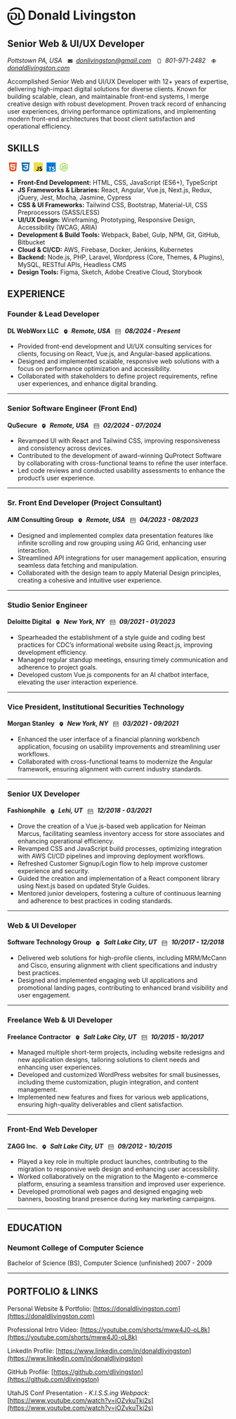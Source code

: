 # <img style="max-width: 40px; vertical-align: middle;" width="40" height="40" src="icons/DL-logo-black-trans.png" alt="DL Logo" /> Donald Livingston

## Senior Web & UI/UX Developer
_Pottstown PA, USA <img style="max-width: 12px; vertical-align: middle; margin: 0 0.25rem 0 0.5rem;" width="12" height="12" src="icons/email.svg" alt="Email: " /> donlivingston@gmail.com <img style="max-width: 12px; vertical-align: middle; margin: 0 0.25rem 0 0.5rem;" width="12" height="12" src="icons/phone.svg" alt="Phone: " /> 801-971-2482 <img style="max-width: 12px; vertical-align: middle; margin: 0 0.25rem 0 0.5rem;" width="12" height="12" src="icons/website.svg" alt="Website: " /> [donaldlivingston.com](https://donaldlivingston.com)_  

Accomplished Senior Web and UI/UX Developer with 12+ years of expertise, delivering high-impact digital solutions for diverse clients. Known for building scalable, clean, and maintainable front-end systems, I merge creative design with robust development. Proven track record of enhancing user experiences, driving performance optimizations, and implementing modern front-end architectures that boost client satisfaction and operational efficiency.  

## SKILLS

<div class="skills"><div class="icon-col">
<img style="max-width: 25px; vertical-align: middle;" width="25" height="25" src="icons/html.svg" alt="HTML" />
<img style="max-width: 25px; vertical-align: middle;" width="25" height="25" src="icons/css.svg" alt="CSS" />
<img style="max-width: 25px; vertical-align: middle;" width="25" height="25" src="icons/js.svg" alt="JavaScript" />
<img style="max-width: 25px; vertical-align: middle;" width="25" height="25" src="icons/ts.svg" alt="TypeScript" />
<img style="max-width: 25px; vertical-align: middle;" width="25" height="25" src="icons/nodejs.svg" alt="Node.js" />
</div><div class="skill-col">

* __Front-End Development:__ HTML, CSS, JavaScript (ES6+), TypeScript  
* __JS Frameworks & Libraries:__ React, Angular, Vue.js, Next.js, Redux, jQuery, Jest, Mocha, Jasmine, Cypress
* __CSS & UI Frameworks:__ Tailwind CSS, Bootstrap, Material-UI, CSS Preprocessors (SASS/LESS)  
* __UI/UX Design:__ Wireframing, Prototyping, Responsive Design, Accessibility (WCAG, ARIA)  
* __Development & Build Tools:__ Webpack, Babel, Gulp, NPM, Git, GitHub, Bitbucket    
* __Cloud & CI/CD:__ AWS, Firebase, Docker, Jenkins, Kubernetes
* __Backend:__ Node.js, PHP, Laravel, Wordpress (Core, Themes, & Plugins), MySQL, RESTful APIs, Headless CMS
* __Design Tools:__ Figma, Sketch, Adobe Creative Cloud, Storybook  

</div></div>

## EXPERIENCE  
<div class="experience">

### Founder & Lead Developer

#### DL WebWorx LLC <img style="max-width: 12px; vertical-align: middle; margin: 0 0.25rem  0 0.375rem" width="12" height="12" src="icons/location.svg" alt="Location: " /> _Remote, USA_ <img style="max-width: 12px; vertical-align: middle;  margin: 0 0.375rem 0 0.5rem" width="12" height="12" src="icons/calendar.svg" alt="Dates: " /> _08/2024 - Present_  

* Provided front-end development and UI/UX consulting services for clients, focusing on React, Vue.js, and Angular-based applications.
* Designed and implemented scalable, responsive web solutions with a focus on performance optimization and accessibility.
* Collaborated with stakeholders to define project requirements, refine user experiences, and enhance digital branding.

---

### Senior Software Engineer (Front End)

#### QuSecure <img style="max-width: 12px; vertical-align: middle; margin: 0 0.25rem  0 0.375rem" width="12" height="12" src="icons/location.svg" alt="Location: " /> _Remote, USA_ <img style="max-width: 12px; vertical-align: middle;  margin: 0 0.375rem 0 0.5rem" width="12" height="12" src="icons/calendar.svg" alt="Dates: " /> _02/2024 - 07/2024_  

* Revamped UI with React and Tailwind CSS, improving responsiveness and consistency across devices.
* Contributed to the development of award-winning QuProtect Software by collaborating with cross-functional teams to refine the user interface.
* Led code reviews and conducted usability assessments to enhance the product’s user experience.

---

### Sr. Front End Developer (Project Consultant)

#### AIM Consulting Group <img style="max-width: 12px; vertical-align: middle; margin: 0 0.25rem  0 0.375rem" width="12" height="12" src="icons/location.svg" alt="Location: " /> _Remote, USA_ <img style="max-width: 12px; vertical-align: middle;  margin: 0 0.375rem 0 0.5rem" width="12" height="12" src="icons/calendar.svg" alt="Dates: " /> _04/2023 - 08/2023_  

* Designed and implemented complex data presentation features like infinite scrolling and row grouping using AG Grid, enhancing user interaction.
* Streamlined API integrations for user management application, ensuring seamless data fetching and manipulation.
* Collaborated with the design team to apply Material Design principles, creating a cohesive and intuitive user experience.

---

### Studio Senior Engineer

#### Deloitte Digital <img style="max-width: 12px; vertical-align: middle; margin: 0 0.25rem  0 0.375rem" width="12" height="12" src="icons/location.svg" alt="Location: " />  _New York, NY_ <img style="max-width: 12px; vertical-align: middle;  margin: 0 0.375rem 0 0.5rem" width="12" height="12" src="icons/calendar.svg" alt="Dates: " /> _09/2021 - 01/2023_  

* Spearheaded the establishment of a style guide and coding best practices for CDC’s informational website using React.js, improving development efficiency.
* Managed regular standup meetings, ensuring timely communication and adherence to project goals.
* Developed custom Vue.js components for an AI chatbot interface, elevating the user interaction experience.

---
<!--BREAK-->

### Vice President, Institutional Securities Technology

#### Morgan Stanley <img style="max-width: 12px; vertical-align: middle; margin: 0 0.25rem  0 0.375rem" width="12" height="12" src="icons/location.svg" alt="Location: " />  _New York, NY_ <img style="max-width: 12px; vertical-align: middle;  margin: 0 0.375rem 0 0.5rem" width="12" height="12" src="icons/calendar.svg" alt="Dates: " /> _03/2021 - 09/2021_  

* Enhanced the user interface of a financial planning workbench application, focusing on usability improvements and streamlining user workflows.
* Collaborated with cross-functional teams to modernize the Angular framework, ensuring alignment with current industry standards.
<!-- * Conducted user testing and feedback sessions to refine UI components and improve overall user experience. -->

---

### Senior UX Developer

#### Fashionphile <img style="max-width: 12px; vertical-align: middle; margin: 0 0.25rem  0 0.375rem" width="12" height="12" src="icons/location.svg" alt="Location: " />  _Lehi, UT_ <img style="max-width: 12px; vertical-align: middle;  margin: 0 0.375rem 0 0.5rem" width="12" height="12" src="icons/calendar.svg" alt="Dates: " /> _12/2018 - 03/2021_  

* Drove the creation of a Vue.js-based web application for Neiman Marcus, facilitating seamless inventory access for store associates and enhancing operational efficiency.
* Revamped CSS and JavaScript build processes, optimizing integration with AWS CI/CD pipelines and improving deployment workflows.
* Refreshed Customer Signup/Login flow to help improve customer experience and security. 
* Guided the creation and implementation of a React component library using Next.js based on updated Style Guides.
* Mentored junior developers, fostering a culture of continuous learning and adherence to best practices in coding standards.

---

### Web & UI Developer

#### Software Technology Group <img style="max-width: 12px; vertical-align: middle; margin: 0 0.25rem  0 0.375rem" width="12" height="12" src="icons/location.svg" alt="Location: " />  _Salt Lake City, UT_ <img style="max-width: 12px; vertical-align: middle;  margin: 0 0.375rem 0 0.5rem" width="12" height="12" src="icons/calendar.svg" alt="Dates: " /> _10/2017 - 12/2018_  

* Delivered web solutions for high-profile clients, including MRM/McCann and Cisco, ensuring alignment with client specifications and industry best practices.
* Designed and implemented engaging web UI applications and promotional landing pages, contributing to enhanced brand visibility and user engagement.
<!-- * Utilized database-driven MVC frameworks to streamline project development and improve application performance. -->

---

### Freelance Web & UI Developer

#### Freelance Contractor <img style="max-width: 12px; vertical-align: middle; margin: 0 0.25rem  0 0.375rem" width="12" height="12" src="icons/location.svg" alt="Location: " />  _Salt Lake City, UT_ <img style="max-width: 12px; vertical-align: middle;  margin: 0 0.375rem 0 0.5rem" width="12" height="12" src="icons/calendar.svg" alt="Dates: " /> _10/2015 - 10/2017_  

* Managed multiple short-term projects, including website redesigns and new application designs, tailoring solutions to client needs and enhancing user experiences.
* Developed and customized WordPress websites for small businesses, including theme customization, plugin integration, and content management.
* Implemented new features and fixes for various web applications, ensuring high-quality deliverables and client satisfaction.

---

### Front-End Web Developer

#### ZAGG Inc. <img style="max-width: 12px; vertical-align: middle; margin: 0 0.25rem  0 0.375rem" width="12" height="12" src="icons/location.svg" alt="Location: " />  _Salt Lake City, UT_ <img style="max-width: 12px; vertical-align: middle;  margin: 0 0.375rem 0 0.5rem" width="12" height="12" src="icons/calendar.svg" alt="Dates: " /> _09/2012 - 10/2015_  

* Played a key role in multiple product launches, contributing to the migration to responsive web design and enhancing user accessibility.
* Worked collaboratively on the migration to the Magento e-commerce platform, ensuring a seamless transition and improved user experience.
* Developed promotional web pages and designed engaging web banners, boosting brand presence during key marketing campaigns.

---

</div>

## EDUCATION
### Neumont College of Computer Science
Bachelor of Science (BS), Computer Science (unfinished) 2007 - 2009  

---


## PORTFOLIO & LINKS
Personal Website & Portfolio: [https://donaldlivingston.com](https://donaldlivingston.com)  

Professional Intro Video: [https://youtube.com/shorts/mww4J0-oL8k](https://youtube.com/shorts/mww4J0-oL8k)

LinkedIn Profile: [https://www.linkedin.com/in/donaldlivingston](https://www.linkedin.com/in/donaldlivingston)  

GitHub Profile: [https://github.com/dlivingston](https://github.com/dlivingston)  

UtahJS Conf Presentation - _K.I.S.S.ing Webpack_: [https://www.youtube.com/watch?v=iOZvkuTki2s](https://www.youtube.com/watch?v=iOZvkuTki2s)  
